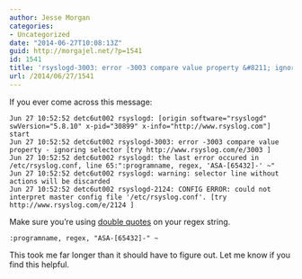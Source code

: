 ```yaml
---
author: Jesse Morgan
categories:
- Uncategorized
date: "2014-06-27T10:08:13Z"
guid: http://morgajel.net/?p=1541
id: 1541
title: 'rsyslogd-3003: error -3003 compare value property &#8211; ignoring selector'
url: /2014/06/27/1541
---
```


If you ever come across this message:

```
Jun 27 10:52:52 detc6ut002 rsyslogd: [origin software="rsyslogd" swVersion="5.8.10" x-pid="30899" x-info="http://www.rsyslog.com"] start
Jun 27 10:52:52 detc6ut002 rsyslogd-3003: error -3003 compare value property - ignoring selector [try http://www.rsyslog.com/e/3003 ]
Jun 27 10:52:52 detc6ut002 rsyslogd: the last error occured in /etc/rsyslog.conf, line 65:":programname, regex, 'ASA-[65432]-' ~"
Jun 27 10:52:52 detc6ut002 rsyslogd: warning: selector line without actions will be discarded
Jun 27 10:52:52 detc6ut002 rsyslogd-2124: CONFIG ERROR: could not interpret master config file '/etc/rsyslog.conf'. [try http://www.rsyslog.com/e/2124 ]
```

Make sure you’re using [double quotes](http://www.gossamer-threads.com/lists/rsyslog/users/3518) on your regex string.

```
:programname, regex, "ASA-[65432]-" ~
```

This took me far longer than it should have to figure out. Let me know if you find this helpful.